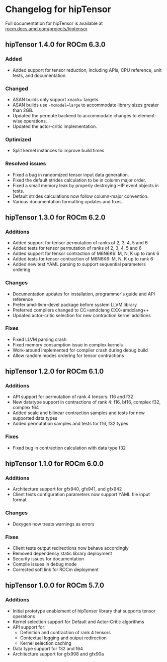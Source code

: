 # Changelog for hipTensor

Full documentation for hipTensor is available at [rocm.docs.amd.com/projects/hiptensor](https://rocm.docs.amd.com/projects/hipTensor/en/latest/index.html).

## hipTensor 1.4.0 for ROCm 6.3.0

### Added

* Added support for tensor reduction, including APIs, CPU reference, unit tests, and documentation

### Changed

* ASAN builds only support xnack+ targets.
* ASAN builds use `-mcmodel=large` to accommodate library sizes greater than 2GB.
* Updated the permute backend to accommodate changes to element-wise operations.
* Updated the actor-critic implementation.

### Optimized

* Split kernel instances to improve build times

### Resolved issues

* Fixed a bug in randomized tensor input data generation.
* Fixed the default strides calculation to be in column major order.
* Fixed a small memory leak by properly destroying HIP event objects in tests.
* Default strides calculations now follow column-major convention.
* Various documentation formatting updates and fixes.


## hipTensor 1.3.0 for ROCm 6.2.0

### Additions

* Added support for tensor permutation of ranks of 2, 3, 4, 5 and 6
* Added tests for tensor permutation of ranks of 2, 3, 4, 5 and 6
* Added support for tensor contraction of M6N6K6: M, N, K up to rank 6
* Added tests for tensor contraction of M6N6K6: M, N, K up to rank 6
* Added new test YAML parsing to support sequential parameters ordering

### Changes

* Documentation updates for installation, programmer's guide and API reference
* Prefer amd-llvm-devel package before system LLVM library
* Preferred compilers changed to CC=amdclang CXX=amdclang++
* Updated actor-critic selection for new contraction kernel additions

### Fixes

* Fixed LLVM parsing crash
* Fixed memory consumption issue in complex kernels
* Work-around implemented for compiler crash during debug build
* Allow random modes ordering for tensor contractions

## hipTensor 1.2.0 for ROCm 6.1.0

### Additions

* API support for permutation of rank 4 tensors: f16 and f32
* New datatype support in contractions of rank 4: f16, bf16, complex f32, complex f64
* Added scale and bilinear contraction samples and tests for new supported data types
* Added permutation samples and tests for f16, f32 types

### Fixes

* Fixed bug in contraction calculation with data type f32

## hipTensor 1.1.0 for ROCm 6.0.0

### Additions

* Architecture support for gfx940, gfx941, and gfx942
* Client tests configuration parameters now support YAML file input format

### Changes

* Doxygen now treats warnings as errors

### Fixes

* Client tests output redirections now behave accordingly
* Removed dependency static library deployment
* Security issues for documentation
* Compile issues in debug mode
* Corrected soft link for ROCm deployment

## hipTensor 1.0.0 for ROCm 5.7.0

### Additions

* Initial prototype enablement of hipTensor library that supports tensor operations
* Kernel selection support for Default and Actor-Critic algorithms
* API support for:
  * Definition and contraction of rank 4 tensors
  * Contextual logging and output redirection
  * Kernel selection caching
* Data type support for f32 and f64
* Architecture support for gfx908 and gfx90a
